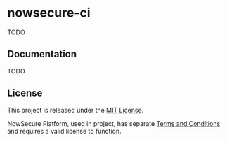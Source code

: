 # nowsecure-ci

TODO

## Documentation

TODO

## License

This project is released under the [MIT License](./LICENSE).

NowSecure Platform, used in project, has separate [Terms and Conditions](https://www.nowsecure.com/terms-and-conditions/) and requires a valid license to function.
